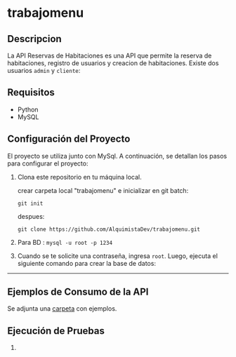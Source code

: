# trabajomenu

## Descripcion

La API Reservas de Habitaciones es una API que permite la reserva de habitaciones, registro de usuarios y creacion de habitaciones.
Existe dos usuarios `admin` y `cliente`:

## Requisitos

- Python
- MySQL

## Configuración del Proyecto

El proyecto se utiliza junto con MySql. A continuación, se detallan los pasos para configurar el proyecto:

1. Clona este repositorio en tu máquina local.
	
	crear carpeta local "trabajomenu" e inicializar en git batch:

	`git init`
	
	despues: 
	
   `git clone https://github.com/AlquimistaDev/trabajomenu.git`

2. Para BD : `mysql -u root -p 1234`

3. Cuando se te solicite una contraseña, ingresa `root`. Luego, ejecuta el siguiente comando para crear la base de datos:

---

## Ejemplos de Consumo de la API

Se adjunta una [carpeta](./examples/) con ejemplos.

## Ejecución de Pruebas

1. 

